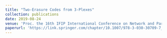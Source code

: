 ```yaml
---
title: "Two-Erasure Codes from 3-Plexes"
collection: publications
date: 2019-08-24
venue: 'Proc. the 16th IFIP International Conference on Network and Parallel Computing (NPC)'
paperurl: 'https://link.springer.com/chapter/10.1007/978-3-030-30709-7_21'
---
```

<!-- This paper is about how to utilize Latin Square to construct Erasure Codes with low compuatation complexity. -->
